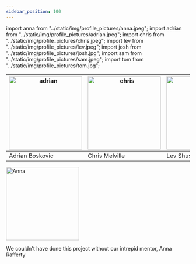 ```yaml
---
sidebar_position: 100
---
```


import anna from "../static/img/profile_pictures/anna.jpeg";
import adrian from "../static/img/profile_pictures/adrian.jpeg";
import chris from "../static/img/profile_pictures/chris.jpeg";
import lev from "../static/img/profile_pictures/lev.jpeg";
import josh from "../static/img/profile_pictures/josh.jpg";
import sam from "../static/img/profile_pictures/sam.jpeg";
import tom from "../static/img/profile_pictures/tom.jpg";

| <img src={adrian} alt="adrian" width="200"></img> | <img src={chris} alt="chris" width="200"></img> | <img src={lev} alt="lev" width="200"></img> | <img src={josh} alt="josh" width="200"></img> | <img src={sam} alt="sam" width="200"></img> | <img src={tom} alt="tom" width="200"></img> |
| -------- | ------- | -------- | ------- | -------- | ------- |
| Adrian Boskovic | Chris Melville | Lev Shuster | [Josh Moore](https://learnmoore.org/josh/) | Sam Johnson-Lacoss | Thomas Pree |


<img src={anna} alt="Anna" width="200"></img>

We couldn't have done this project without our intrepid mentor, Anna Rafferty
